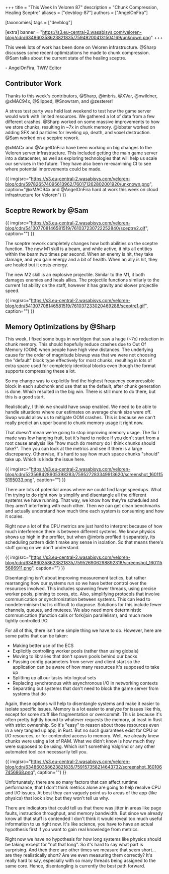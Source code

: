 +++
title = "This Week In Veloren 87"
description = "Chunk Compression, Healing Sceptre"
aliases = ["devblog-87"]
authors = ["AngelOnFira"]

[taxonomies]
tags = ["devblog"]

[extra]
banner = "https://s3.eu-central-2.wasabisys.com/veloren-blog/cdn/634860358623821835/759492004131504169/unknown.png"
+++

This week lots of work has been done on Veloren infrastructure. @Sharp discusses
some recent optimizations he made to chunk compression. @Sam talks about the
current state of the healing sceptre.

\- AngelOnFira, TWiV Editor

## Contributor Work

Thanks to this week's contributors, @Sharp, @imbris, @XVar, @nwildner, @xMAC94x,
@Slipped, @Snowram, and @zesterer!

A stress test party was held last weekend to test how the game server would work
with limited resources. We gathered a lot of data from a few different crashes.
@Sharp worked on some massive improvements to how we store chunks, resulting in
~7x in chunk memory. @lobster worked on adding SFX and particles for leveling
up, death, and voxel destruction. @Sam worked on a sceptre rework.

@xMACx and @AngelOnFira have been working on big changes to the Veloren server
infrastructure. This included getting the main game server into a datacenter, as
well as exploring technologies that will help us scale our services in the
future. They have also been re-examining CI to see where potential improvements
could be made.

{{
  img(src="https://s3.eu-central-2.wasabisys.com/veloren-blog/cdn/597826574095613962/760171262802001920/unknown.png",
  caption="@xMAC94x and @AngelOnFira hard at work this week on cloud
  infrastructure for Veloren")
}}

## Sceptre Rework by @Sam

{{
  img(src="https://s3.eu-central-2.wasabisys.com/veloren-blog/cdn/541307708146581519/761037230722252840/sceptre2.gif",
  caption="")
}}

The sceptre rework completely changes how both abilities on the sceptre
function. The new M1 skill is a beam, and while active, it hits all entities
within the beam two times per second. When an enemy is hit, they take damage,
and you gain energy and a bit of health. When an ally is hit, they are healed
but it costs energy.

The new M2 skill is an explosive projectile. Similar to the M1, it both damages
enemies and heals allies. The projectile functions similarly to the current 1st
ability on the staff, however it has gravity and slower projectile speed.

{{
  img(src="https://s3.eu-central-2.wasabisys.com/veloren-blog/cdn/541307708146581519/761037233020469288/sceptre1.gif",
  caption="")
}}

## Memory Optimizations by @Sharp

This week, I fixed some bugs in worldgen that saw a huge (~7x) reduction in
chunk memory. This should hopefully reduce crashes due to Out Of Memory (OOM)
when people have high view distances. The underlying cause for the order of
magnitude blowup was that we were not choosing the "default" block type
effectively for most chunks, resulting in lots of extra space used for
completely identical blocks even though the format supports compressing these a
lot.

So my change was to explicitly find the highest frequency compressible block in
each subchonk and use that as the default, after chunk generation is done. Which
resulted in the big win. There is still more to do there, but this is a good
start.

Realistically, I think we should have swap enabled. We need to be able to handle
situations where our estimates on average chunk size were off. Swap would allow
us to mitigate OOM crashes. This is because we can't really predict an upper
bound to chunk memory usage it right now.

That doesn't mean we're going to stop improving memory usage. The fix I made was
low hanging fruit, but it's hard to notice if you don't start from a root cause
analysis like "how much do memory do I think chunks should take?". Then you can
look at the metrics and see if there is a large discrepancy. Otherwise, it's
hard to say how much space chunks "should" take up. Which is kinda the issue
here.

{{
  img(src="https://s3.eu-central-2.wasabisys.com/veloren-blog/cdn/523568428905398283/759527283349913620/screenshot_1601155195033.png",
  caption="")
}}

There are lots of potential areas where we could find large speedups. What I'm
trying to do right now is simplify and disentangle all the different systems we
have running. That way, we know how they're scheduled and they aren't
interfering with each other. Then we can get clean benchmarks and actually
understand how much time each system is consuming and how it scales.

Right now a lot of the CPU metrics are just hard to interpret because of how
much interference there is between different systems. We know physics shows up
high in the profiler, but when @imbris profiled it separately, its scheduling
pattern didn't make any sense in isolation. So that means there's stuff going on
we don't understand.

{{
  img(src="https://s3.eu-central-2.wasabisys.com/veloren-blog/cdn/634860358623821835/759526906298892318/screenshot_1601155686911.png",
  caption="")
}}

Disentangling isn't about improving measurement tactics, but rather rearranging
how our systems run so we have better control over the resources involved. This
includes spawning fewer threads, using precise worker pools, pinning to cores,
etc. Also, simplifying protocols that involve communication or synchronization
between systems. This can lead to nondeterminism that is difficult to diagnose.
Solutions for this include fewer channels, queues, and mutexes. We also need
more deterministic communication (function calls or fork/join parallelism), and
much more tightly controlled I/O.

For all of this, there isn't one simple thing we have to do. However, here are
some paths that can be taken:

- Making better use of the ECS
- Explicitly controlling worker pools (rather than using globals)
- Moving to libraries that don't spawn pools behind our backs
- Passing config parameters from server and client start so the application can
  be aware of how many resources it's supposed to take up
- Splitting up all our tasks into logical sets
- Replacing synchronous with asynchronous I/O in networking contexts
- Separating out systems that don't need to block the game server from systems
  that do

Again, these options will help to disentangle systems and make it easier to
isolate specific issues. Memory is a lot easier to analyze for issues like this,
except for some stuff like fragmentation or overcommit. This is because it's
often pretty tightly bound to whatever requests the memory, at least in Rust
with strict ownership. So it's "easy" to reason about those resources even in a
very tangled up app, in Rust. But no such guarantees exist for CPU or I/O
resources, or for contended access to memory. Well, we already knew chunks were
using a lot of RAM. What we didn't know is how much they were supposed to be
using. Which isn't something Valgrind or any other automated tool can
necessarily tell you.

{{
  img(src="https://s3.eu-central-2.wasabisys.com/veloren-blog/cdn/634860358623821835/759157358214643732/screenshot_1601067456868.png",
  caption="")
}}

Unfortunately, there are so many factors that can affect runtime performance,
that I don't think metrics alone are going to help resolve CPU and I/O issues.
At best they can vaguely point us to areas of the app (like physics) that look
slow, but they won't tell us why.

There are indicators that could tell us that there was jitter in areas like page
faults, instruction throughput, and memory bandwidth. But since we already know
all that stuff is contended I don't think it would reveal too much useful
information to us right now. It's like science, you have to have an actual
hypothesis first if you want to gain real knowledge from metrics.

Right now we have no hypothesis for how long systems like physics should be
taking except for "not that long". So it's hard to say what part is surprising.
And then there are other times we measure that seem short... are they
realistically short? Are we even measuring them correctly? It's really hard to
say, especially with so many threads being assigned to the same core. Hence,
disentangling is currently the best path forward.
